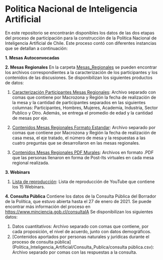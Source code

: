 # Politica Nacional de Inteligencia Artificial

En este repositorio se encontrarán disponibles los datos de las dos etapas del proceso de participación para la construcción de la Política Nacional de Inteligencia Artificial de Chile. Este proceso contó con diferentes instancias que se detallan a continuación:

**1. Mesas Autoconvocadas**

**2. Mesas Regionales**
En la carpeta [Mesas_Regionales](Mesas_Regionales) se pueden encontrar los archivos correspondientes a la caracterización de los participantes y los contenidos de las discusiones. Se disponibilizan los siguientes productos de datos:

1. [Caracterización Participantes Mesas Regionales](https://github.com/MinCiencia/Politicas/blob/main/Politica_Inteligencia_Artificial/Mesas_Regionales/Caracterizacion_Participantes_Mesas_Regionales.csv): Archivo separado con comas que contiene por Macrozona y Región la fecha de realización de la mesa y la cantidad de participantes separados en las siguientes columnas: Participantes, Hombres, Mujeres, Academia, Industria, Sector Publico y Otro. Además, se entrega el promedio de edad y la cantidad de mesas por eje. 

2. [Contenidos Mesas Regionales Formato Estandar](https://github.com/MinCiencia/Politicas/blob/main/Politica_Inteligencia_Artificial/Mesas_Regionales/Contenidos_Mesas_Regionales.csv): Archivo separado por comas que contiene por Macrozona y Región la fecha de realización de casa mesa, el eje tratado, el número de mesa y la respuestas a las cuatro preguntas que se desarrollaron en las mesas regionales.

3. [Contenidos Mesas Regionales PDF Murales](https://github.com/MinCiencia/Politicas/tree/main/Politica_Inteligencia_Artificial/Mesas_Regionales/PDF_Murales): Archivos en formato .PDF que las personas llenaron en forma de Post-Its virtuales en cada mesa regional realizada.


**3. Webinars**

1. [Lista de reproducción](https://bit.ly/WebinarsMincienciaIA): Lista de reproducción de YouTube que contiene los 15 Webinars.

**4. Consulta Pública**
Contiene los datos de la Consulta Pública del Borrador de la Política, que estuvo abierta hasta el 27 de enero de 2021. Se puede encontrar más información del proceso en https://www.minciencia.gob.cl/consultaIA 
Se disponibilizan los siguientes datos:
1. Datos cuantitativos: Archivo separado con comas que contiene, por cada proposición, el nivel de acuerdo, junto con datos demográficos.
2. [Contenidos aportados por personas naturales y jurídicas durante el proceso de consulta pública](Politica_Inteligencia_Artificial/Consulta_Publica/consulta pública.csv): Archivo separado por comas con las respuestas a la consulta.
